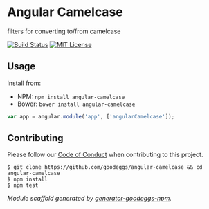 # Angular Camelcase

filters for converting to/from camelcase

[![Build Status](http://img.shields.io/travis/goodeggs/angular-camelcase.svg?style=flat-square)](https://travis-ci.org/goodeggs/angular-camelcase)
[![MIT License](http://img.shields.io/badge/license-MIT-blue.svg?style=flat-square)](https://github.com/goodeggs/angular-camelcase/blob/master/LICENSE.md)

## Usage

Install from:

- NPM: `npm install angular-camelcase`
- Bower: `bower install angular-camelcase`

```javascript
var app = angular.module('app', ['angularCamelcase']);
```


## Contributing

Please follow our [Code of Conduct](https://github.com/goodeggs/mongoose-webdriver/blob/master/CODE_OF_CONDUCT.md)
when contributing to this project.

```
$ git clone https://github.com/goodeggs/angular-camelcase && cd angular-camelcase
$ npm install
$ npm test
```

_Module scaffold generated by [generator-goodeggs-npm](https://github.com/goodeggs/generator-goodeggs-npm)._
